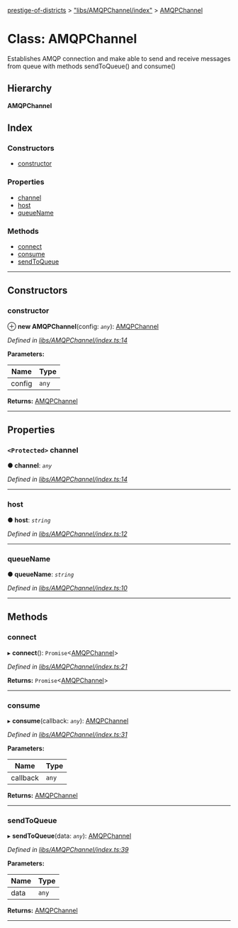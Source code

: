 [prestige-of-districts](../README.md) > ["libs/AMQPChannel/index"](../modules/_libs_amqpchannel_index_.md) > [AMQPChannel](../classes/_libs_amqpchannel_index_.amqpchannel.md)

# Class: AMQPChannel

Establishes AMQP connection and make able to send and receive messages from queue with methods sendToQueue() and consume()

## Hierarchy

**AMQPChannel**

## Index

### Constructors

* [constructor](_libs_amqpchannel_index_.amqpchannel.md#constructor)

### Properties

* [channel](_libs_amqpchannel_index_.amqpchannel.md#channel)
* [host](_libs_amqpchannel_index_.amqpchannel.md#host)
* [queueName](_libs_amqpchannel_index_.amqpchannel.md#queuename)

### Methods

* [connect](_libs_amqpchannel_index_.amqpchannel.md#connect)
* [consume](_libs_amqpchannel_index_.amqpchannel.md#consume)
* [sendToQueue](_libs_amqpchannel_index_.amqpchannel.md#sendtoqueue)

---

## Constructors

<a id="constructor"></a>

###  constructor

⊕ **new AMQPChannel**(config: *`any`*): [AMQPChannel](_libs_amqpchannel_index_.amqpchannel.md)

*Defined in [libs/AMQPChannel/index.ts:14](https://github.com/YarosJ/prestige-of-districts/blob/a1ae45e/libs/AMQPChannel/index.ts#L14)*

**Parameters:**

| Name | Type |
| ------ | ------ |
| config | `any` |

**Returns:** [AMQPChannel](_libs_amqpchannel_index_.amqpchannel.md)

___

## Properties

<a id="channel"></a>

### `<Protected>` channel

**● channel**: *`any`*

*Defined in [libs/AMQPChannel/index.ts:14](https://github.com/YarosJ/prestige-of-districts/blob/a1ae45e/libs/AMQPChannel/index.ts#L14)*

___
<a id="host"></a>

###  host

**● host**: *`string`*

*Defined in [libs/AMQPChannel/index.ts:12](https://github.com/YarosJ/prestige-of-districts/blob/a1ae45e/libs/AMQPChannel/index.ts#L12)*

___
<a id="queuename"></a>

###  queueName

**● queueName**: *`string`*

*Defined in [libs/AMQPChannel/index.ts:10](https://github.com/YarosJ/prestige-of-districts/blob/a1ae45e/libs/AMQPChannel/index.ts#L10)*

___

## Methods

<a id="connect"></a>

###  connect

▸ **connect**(): `Promise`<[AMQPChannel](_libs_amqpchannel_index_.amqpchannel.md)>

*Defined in [libs/AMQPChannel/index.ts:21](https://github.com/YarosJ/prestige-of-districts/blob/a1ae45e/libs/AMQPChannel/index.ts#L21)*

**Returns:** `Promise`<[AMQPChannel](_libs_amqpchannel_index_.amqpchannel.md)>

___
<a id="consume"></a>

###  consume

▸ **consume**(callback: *`any`*): [AMQPChannel](_libs_amqpchannel_index_.amqpchannel.md)

*Defined in [libs/AMQPChannel/index.ts:31](https://github.com/YarosJ/prestige-of-districts/blob/a1ae45e/libs/AMQPChannel/index.ts#L31)*

**Parameters:**

| Name | Type |
| ------ | ------ |
| callback | `any` |

**Returns:** [AMQPChannel](_libs_amqpchannel_index_.amqpchannel.md)

___
<a id="sendtoqueue"></a>

###  sendToQueue

▸ **sendToQueue**(data: *`any`*): [AMQPChannel](_libs_amqpchannel_index_.amqpchannel.md)

*Defined in [libs/AMQPChannel/index.ts:39](https://github.com/YarosJ/prestige-of-districts/blob/a1ae45e/libs/AMQPChannel/index.ts#L39)*

**Parameters:**

| Name | Type |
| ------ | ------ |
| data | `any` |

**Returns:** [AMQPChannel](_libs_amqpchannel_index_.amqpchannel.md)

___

